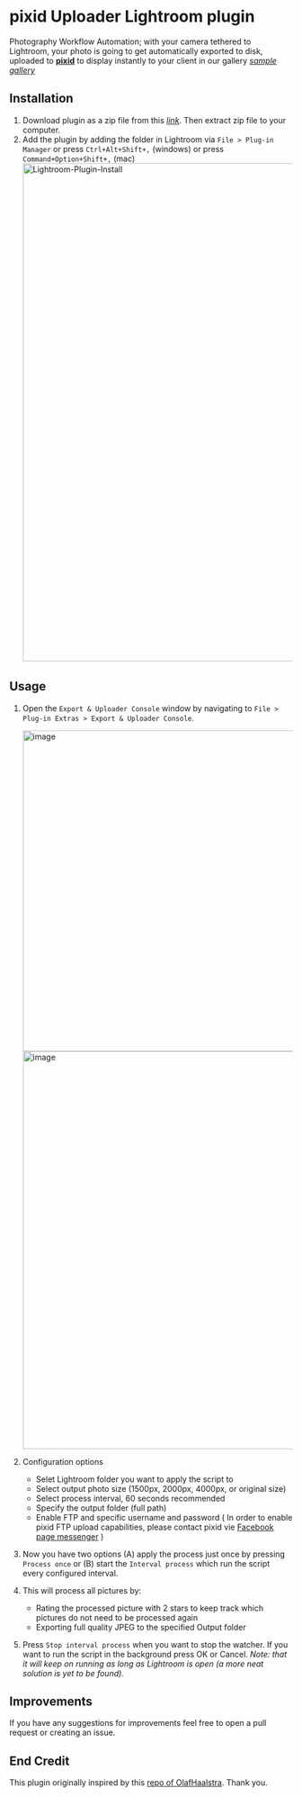 # pixid Uploader Lightroom plugin
Photography Workflow Automation; with your camera tethered to Lightroom, your photo is going to get automatically exported to disk, uploaded to **[pixid](https://www.pixid.app/)** to display instantly to your client in our gallery *[sample gallery](https://www.pixid.app/g/48cb0cfa3aca694199ded43e1112f3ab)*

## Installation
1. Download plugin as a zip file from this *[link](https://github.com/three-sixty-five-labs/pixid-lightroom-plugin/archive/refs/heads/main.zip)*. Then extract zip file to your computer.
2. Add the plugin by adding the folder in Lightroom via `File > Plug-in Manager` or press `Ctrl+Alt+Shift+,` (windows) or press `Command+Option+Shift+,` (mac)
   <img width="885" alt="Lightroom-Plugin-Install" src="https://github.com/three-sixty-five-labs/pixid-lightroom-plugin/assets/3371594/c77013ca-eb0d-44bc-ad78-a358badf0f4f">

## Usage
1. Open the `Export & Uploader Console` window by navigating to `File > Plug-in Extras > Export & Uploader Console`.

   <img width="570" alt="image" src="https://github.com/three-sixty-five-labs/pixid-lightroom-plugin/assets/3371594/06d4a619-c780-40b7-bafb-f27e5cb2b160">
   <img width="707" alt="image" src="https://github.com/three-sixty-five-labs/pixid-lightroom-plugin/assets/3371594/c9b60cab-1af3-4464-b7df-6a520606b727">
2. Configuration options
   - Selet Lightroom folder you want to apply the script to
   - Select output photo size (1500px, 2000px, 4000px, or original size)
   - Select process interval, 60 seconds recommended
   - Specify the output folder (full path)
   - Enable FTP and specific username and password ( In order to enable pixid FTP upload capabilities, please contact pixid vie [Facebook page messenger](https://www.facebook.com/pixidapp) )
3. Now you have two options (A) apply the process just once by pressing `Process once` or (B) start the `Interval process` which run the script every configured interval.
4. This will process all pictures by:
   - Rating the processed picture with 2 stars to keep track which pictures do not need to be processed again
   - Exporting full quality JPEG to the specified Output folder
5. Press `Stop interval process` when you want to stop the watcher. If you want to run the script in the background press OK or Cancel. *Note: that it will keep on running as long as Lightroom is open (a more neat solution is yet to be found).*

## Improvements
If you have any suggestions for improvements feel free to open a pull request or creating an issue.

## End Credit
This plugin originally inspired by this [repo of OlafHaalstra](https://github.com/OlafHaalstra/Lightroom-Auto-Import-Export). Thank you.
